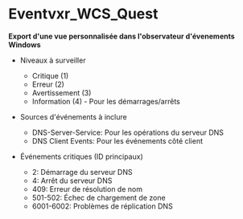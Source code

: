 # Eventvxr_WCS_Quest

**Export d'une vue personnalisée dans l'observateur d'évenements Windows**

- Niveaux à surveiller
  - Critique (1)
  - Erreur (2)
  - Avertissement (3)
  - Information (4) - Pour les démarrages/arrêts

- Sources d'événements à inclure
  - DNS-Server-Service: Pour les opérations du serveur DNS
  - DNS Client Events: Pour les événements côté client

- Événements critiques (ID principaux)
  - 2: Démarrage du serveur DNS
  - 4: Arrêt du serveur DNS
  - 409: Erreur de résolution de nom
  - 501-502: Échec de chargement de zone
  - 6001-6002: Problèmes de réplication DNS
